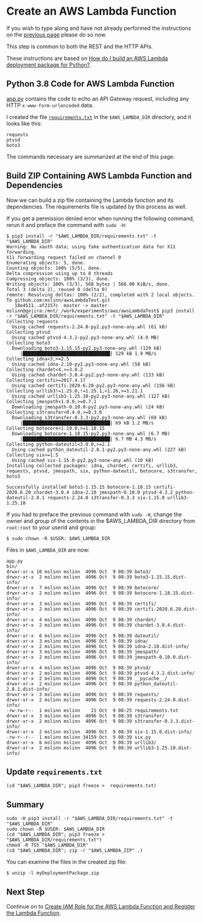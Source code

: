 # Create an AWS Lambda Function

If you wish to type along and have not already performed the instructions on the [previous page](README.md) please do so now.

This step is common to both the REST and the HTTP APIs.

These instructions are based on
[How do I build an AWS Lambda deployment package for Python?](https://aws.amazon.com/premiumsupport/knowledge-center/build-python-lambda-deployment-package/).


## Python 3.8 Code for AWS Lambda Function
[app.py](lambda/app.py) contains the code to echo an API Gateway request, including any HTTP `x-www-form-urlencoded` data.

I created the file [`requirements.txt`](https://pip.pypa.io/en/stable/user_guide/#requirements-files)
in the `$AWS_LAMBDA_DIR` directory, and it looks like this:

```
requests
ptvsd
boto3
```

The commands necessary are summarized at the end of this page.


## Build ZIP Containing AWS Lambda Function and Dependencies

Now we can build a zip file containing the Lambda function and its dependencies.
The requirements file is updated by this process as well.

If you get a permission denied error when running the following command,
rerun it and preface the command with `sudo -H`:

```
$ pip3 install -r "$AWS_LAMBDA_DIR/requirements.txt" -t "$AWS_LAMBDA_DIR"
Warning: No xauth data; using fake authentication data for X11 forwarding.
X11 forwarding request failed on channel 0
Enumerating objects: 5, done.
Counting objects: 100% (5/5), done.
Delta compression using up to 8 threads
Compressing objects: 100% (3/3), done.
Writing objects: 100% (3/3), 568 bytes | 568.00 KiB/s, done.
Total 3 (delta 2), reused 0 (delta 0)
remote: Resolving deltas: 100% (2/2), completed with 2 local objects.
To github.com:mslinn/awsLambdaTest.git
   18e4511..af2157c  master -> master
mslinn@gojira:/mnt/_/work/experiments/aws/awsLambdaTest$ pip3 install -r "$AWS_LAMBDA_DIR/requirements.txt" -t "$AWS_LAMBDA_DIR"
Collecting requests
  Using cached requests-2.24.0-py2.py3-none-any.whl (61 kB)
Collecting ptvsd
  Using cached ptvsd-4.3.2-py2.py3-none-any.whl (4.9 MB)
Collecting boto3
  Downloading boto3-1.15.15-py2.py3-none-any.whl (129 kB)
     |████████████████████████████████| 129 kB 1.9 MB/s
Collecting idna<3,>=2.5
  Using cached idna-2.10-py2.py3-none-any.whl (58 kB)
Collecting chardet<4,>=3.0.2
  Using cached chardet-3.0.4-py2.py3-none-any.whl (133 kB)
Collecting certifi>=2017.4.17
  Using cached certifi-2020.6.20-py2.py3-none-any.whl (156 kB)
Collecting urllib3!=1.25.0,!=1.25.1,<1.26,>=1.21.1
  Using cached urllib3-1.25.10-py2.py3-none-any.whl (127 kB)
Collecting jmespath<1.0.0,>=0.7.1
  Downloading jmespath-0.10.0-py2.py3-none-any.whl (24 kB)
Collecting s3transfer<0.4.0,>=0.3.0
  Downloading s3transfer-0.3.3-py2.py3-none-any.whl (69 kB)
     |████████████████████████████████| 69 kB 1.2 MB/s
Collecting botocore<1.19.0,>=1.18.15
  Downloading botocore-1.18.15-py2.py3-none-any.whl (6.7 MB)
     |████████████████████████████████| 6.7 MB 4.3 MB/s
Collecting python-dateutil<3.0.0,>=2.1
  Using cached python_dateutil-2.8.1-py2.py3-none-any.whl (227 kB)
Collecting six>=1.5
  Using cached six-1.15.0-py2.py3-none-any.whl (10 kB)
Installing collected packages: idna, chardet, certifi, urllib3, requests, ptvsd, jmespath, six, python-dateutil, botocore, s3transfer, boto3

Successfully installed boto3-1.15.15 botocore-1.18.15 certifi-2020.6.20 chardet-3.0.4 idna-2.10 jmespath-0.10.0 ptvsd-4.3.2 python-dateutil-2.8.1 requests-2.24.0 s3transfer-0.3.3 six-1.15.0 urllib3-1.25.10
```

If you had to preface the previous command with `sudo -H`,
change the owner and group of the contents in the $AWS_LAMBDA_DIR directory from `root:root`
to your userid and group:

```shell
$ sudo chown -R $USER: $AWS_LAMBDA_DIR
```

Files in `$AWS_LAMBDA_DIR` are now:

```
app.py
bin/
drwxr-xr-x 10 mslinn mslinn  4096 Oct  9 08:39 boto3/
drwxr-xr-x  2 mslinn mslinn  4096 Oct  9 08:39 boto3-1.15.15.dist-info/
drwxr-xr-x  7 mslinn mslinn  4096 Oct  9 08:39 botocore/
drwxr-xr-x  2 mslinn mslinn  4096 Oct  9 08:39 botocore-1.18.15.dist-info/
drwxr-xr-x  3 mslinn mslinn  4096 Oct  9 08:39 certifi/
drwxr-xr-x  2 mslinn mslinn  4096 Oct  9 08:39 certifi-2020.6.20.dist-info/
drwxr-xr-x  4 mslinn mslinn  4096 Oct  9 08:39 chardet/
drwxr-xr-x  2 mslinn mslinn  4096 Oct  9 08:39 chardet-3.0.4.dist-info/
drwxr-xr-x  6 mslinn mslinn  4096 Oct  9 08:39 dateutil/
drwxr-xr-x  3 mslinn mslinn  4096 Oct  9 08:39 idna/
drwxr-xr-x  2 mslinn mslinn  4096 Oct  9 08:39 idna-2.10.dist-info/
drwxr-xr-x  3 mslinn mslinn  4096 Oct  9 08:39 jmespath/
drwxr-xr-x  2 mslinn mslinn  4096 Oct  9 08:39 jmespath-0.10.0.dist-info/
drwxr-xr-x  4 mslinn mslinn  4096 Oct  9 08:39 ptvsd/
drwxr-xr-x  2 mslinn mslinn  4096 Oct  9 08:39 ptvsd-4.3.2.dist-info/
drwxr-xr-x  2 mslinn mslinn  4096 Oct  9 08:39 __pycache__/
drwxr-xr-x  2 mslinn mslinn  4096 Oct  9 08:39 python_dateutil-2.8.1.dist-info/
drwxr-xr-x  3 mslinn mslinn  4096 Oct  9 08:39 requests/
drwxr-xr-x  2 mslinn mslinn  4096 Oct  9 08:39 requests-2.24.0.dist-info/
-rw-rw-r--  1 mslinn mslinn    21 Oct  9 08:25 requirements.txt
drwxr-xr-x  3 mslinn mslinn  4096 Oct  9 08:39 s3transfer/
drwxr-xr-x  2 mslinn mslinn  4096 Oct  9 08:39 s3transfer-0.3.3.dist-info/
drwxr-xr-x  2 mslinn mslinn  4096 Oct  9 08:39 six-1.15.0.dist-info/
-rw-r--r--  1 mslinn mslinn 34159 Oct  9 08:39 six.py
drwxr-xr-x  6 mslinn mslinn  4096 Oct  9 08:39 urllib3/
drwxr-xr-x  2 mslinn mslinn  4096 Oct  9 08:39 urllib3-1.25.10.dist-info/
```


## Update `requirements.txt`

```shell
(cd "$AWS_LAMBDA_DIR"; pip3 freeze >  requirements.txt)
```


## Summary

```shell
sudo -H pip3 install -r "$AWS_LAMBDA_DIR/requirements.txt" -t "$AWS_LAMBDA_DIR"
sudo chown -R $USER: $AWS_LAMBDA_DIR
(cd "$AWS_LAMBDA_DIR"; pip3 freeze >  "$AWS_LAMBDA_DIR/requirements.txt")
chmod -R 755 "$AWS_LAMBDA_DIR"
(cd "$AWS_LAMBDA_DIR"; zip -r "$AWS_LAMBDA_ZIP" .)
```

You can examine the files in the created zip file:
```shell
$ unzip -l myDeploymentPackage.zip
```

## Next Step

Continue on to [Create IAM Role for the AWS Lambda Function and Register the Lambda Function](REGISTER.md).
